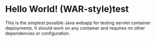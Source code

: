 Hello World! (WAR-style)test
===============

This is the simplest possible Java webapp for testing servlet container deployments.  It should work on any container and requires no other dependencies or configuration.
